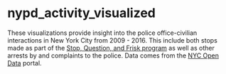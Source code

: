 # nypd_activity_visualized

These visualizations provide insight into the police office-civilian interactions in New York City from 2009 - 2016. This include both stops made as part of the [Stop, Question, and Frisk program](https://en.wikipedia.org/wiki/Stop-and-frisk_in_New_York_City) as well as other arrests by and complaints to the police. Data comes from the [NYC Open Data](https://opendata.cityofnewyork.us/data/) portal. 

